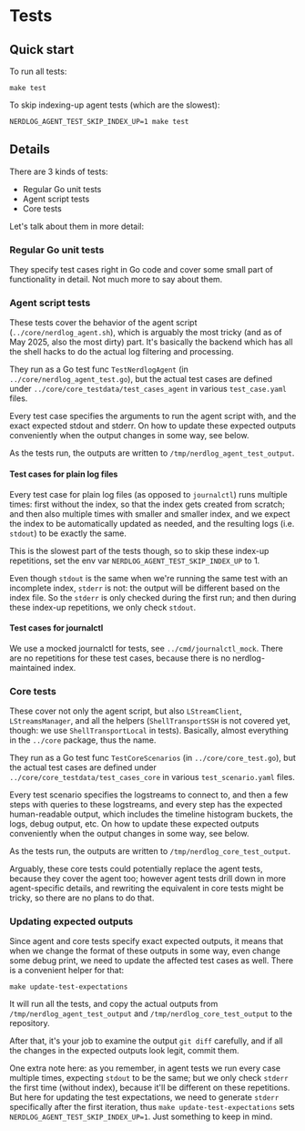 # Tests

## Quick start

To run all tests:

```
make test
```

To skip indexing-up agent tests (which are the slowest):

```
NERDLOG_AGENT_TEST_SKIP_INDEX_UP=1 make test
```

## Details

There are 3 kinds of tests:

- Regular Go unit tests
- Agent script tests
- Core tests

Let's talk about them in more detail:

### Regular Go unit tests

They specify test cases right in Go code and cover some small part of functionality in detail. Not much more to say about them.

### Agent script tests

These tests cover the behavior of the agent script (`../core/nerdlog_agent.sh`), which is arguably the most tricky (and as of May 2025, also the most dirty) part. It's basically the backend which has all the shell hacks to do the actual log filtering and processing.

They run as a Go test func `TestNerdlogAgent` (in `../core/nerdlog_agent_test.go`), but the actual test cases are defined under `../core/core_testdata/test_cases_agent` in various `test_case.yaml` files.

Every test case specifies the arguments to run the agent script with, and the exact expected stdout and stderr. On how to update these expected outputs conveniently when the output changes in some way, see below.

As the tests run, the outputs are written to `/tmp/nerdlog_agent_test_output`.

#### Test cases for plain log files

Every test case for plain log files (as opposed to `journalctl`) runs multiple times: first without the index, so that the index gets created from scratch; and then also multiple times with smaller and smaller index, and we expect the index to be automatically updated as needed, and the resulting logs (i.e. `stdout`) to be exactly the same.

This is the slowest part of the tests though, so to skip these index-up repetitions, set the env var `NERDLOG_AGENT_TEST_SKIP_INDEX_UP` to 1.

Even though `stdout` is the same when we're running the same test with an incomplete index, `stderr` is not: the output will be different based on the index file. So the `stderr` is only checked during the first run; and then during these index-up repetitions, we only check `stdout`.

#### Test cases for journalctl

We use a mocked journalctl for tests, see `../cmd/journalctl_mock`. There are no repetitions for these test cases, because there is no nerdlog-maintained index.

### Core tests

These cover not only the agent script, but also `LStreamClient`, `LStreamsManager`, and all the helpers (`ShellTransportSSH` is not covered yet, though: we use `ShellTransportLocal` in tests). Basically, almost everything in the `../core` package, thus the name.

They run as a Go test func `TestCoreScenarios` (in `../core/core_test.go`), but the actual test cases are defined under `../core/core_testdata/test_cases_core` in various `test_scenario.yaml` files.

Every test scenario specifies the logstreams to connect to, and then a few steps with queries to these logstreams, and every step has the expected human-readable output, which includes the timeline histogram buckets, the logs, debug output, etc. On how to update these expected outputs conveniently when the output changes in some way, see below.

As the tests run, the outputs are written to `/tmp/nerdlog_core_test_output`.

Arguably, these core tests could potentially replace the agent tests, because they cover the agent too; however agent tests drill down in more agent-specific details, and rewriting the equivalent in core tests might be tricky, so there are no plans to do that.

### Updating expected outputs

Since agent and core tests specify exact expected outputs, it means that when we change the format of these outputs in some way, even change some debug print, we need to update the affected test cases as well. There is a convenient helper for that:

```
make update-test-expectations
```

It will run all the tests, and copy the actual outputs from `/tmp/nerdlog_agent_test_output` and `/tmp/nerdlog_core_test_output` to the repository.

After that, it's your job to examine the output `git diff` carefully, and if all the changes in the expected outputs look legit, commit them.

One extra note here: as you remember, in agent tests we run every case multiple times, expecting `stdout` to be the same; but we only check `stderr` the first time (without index), because it'll be different on these repetitions. But here for updating the test expectations, we need to generate `stderr` specifically after the first iteration, thus `make update-test-expectations` sets `NERDLOG_AGENT_TEST_SKIP_INDEX_UP=1`. Just something to keep in mind.
